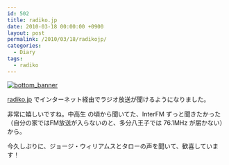 ```yaml
---
id: 502
title: radiko.jp
date: 2010-03-18 00:00:00 +0900
layout: post
permalink: /2010/03/18/radikojp/
categories:
  - Diary
tags:
  - radiko
---
```

[<img src="media/bottom_banner.png" alt="bottom_banner" class="alignnone size-full wp-image-2245" />](media/bottom_banner.png)
  
[radiko.jp](http://radiko.jp/) でインターネット経由でラジオ放送が聞けるようになりました。
  
非常に嬉しいですね。中高生 の頃から聞いてた、InterFM ずっと聞きたかった（自分の家ではFM放送が入らないのと、多分八王子では 76.1MHz が届かない）から。
  
今久しぶりに、ジョージ・ウィリアムスとタローの声を聞いて、歓喜しています！
